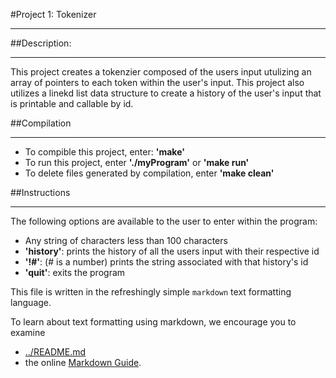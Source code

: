 #Project 1: Tokenizer

---
##Description:

---

This project creates a tokenzier composed of the users input utulizing an
array of pointers to each token within the user's input. This project also
utilizes a linekd list data structure to create a history of the user's input
that is printable and callable by id.

##Compilation

---

- To compible this project, enter: **'make'**
- To run this project, enter **'./myProgram'** or **'make run'**
- To delete files generated by compilation, enter **'make clean'**

##Instructions

---

The following options are available to the user to enter within the program:

- Any string of characters less than 100 characters
- **'history'**: prints the history of all the users input with their respective id
- **'!#'**: (# is a number) prints the string associated with that history's id
- **'quit'**: exits the program



This file is written in the refreshingly simple `markdown` text
formatting language.

To learn about text formatting using markdown, we encourage you to examine 
 - [../README.md](../README.md)
 - the online [Markdown Guide](https://www.markdownguide.org/).
